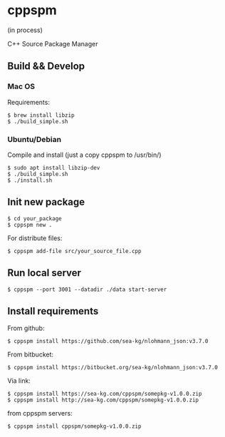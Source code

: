 # cppspm

(in process)

C++ Source Package Manager

## Build && Develop

### Mac OS

Requirements:
```
$ brew install libzip
$ ./build_simple.sh
```


### Ubuntu/Debian

Compile and install (just a copy cppspm to /usr/bin/)
```
$ sudo apt install libzip-dev 
$ ./build_simple.sh
$ ./install.sh
```

## Init new package

```
$ cd your_package
$ cppspm new .
```

For distribute files:

```
$ cppspm add-file src/your_source_file.cpp
```

## Run local server

```
$ cppspm --port 3001 --datadir ./data start-server
```

## Install requirements

From github:

```
$ cppspm install https://github.com/sea-kg/nlohmann_json:v3.7.0
```

From bitbucket:
```
$ cppspm install https://bitbucket.org/sea-kg/nlohmann_json:v3.7.0
```

Via link:
```
$ cppspm install https://sea-kg.com/cppspm/somepkg-v1.0.0.zip
$ cppspm install http://sea-kg.com/cppspm/somepkg-v1.0.0.zip
```

from cppspm servers:
```
$ cppspm install cppspm/somepkg-v1.0.0.zip
```

